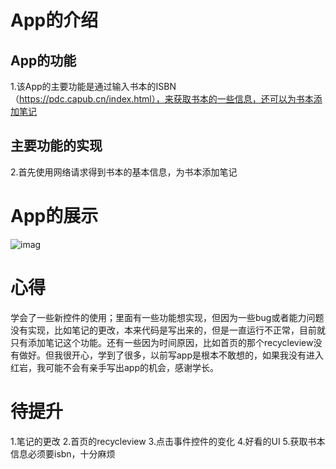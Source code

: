 # App的介绍

## App的功能

1.该App的主要功能是通过输入书本的ISBN（https://pdc.capub.cn/index.html），来获取书本的一些信息，还可以为书本添加笔记

## 主要功能的实现

2.首先使用网络请求得到书本的基本信息，为书本添加笔记

# App的展示

![imag](https://github.com/sleepingfishboy/Reading/blob/master/app/src/main/res/drawable/demo.gif)



# 心得

学会了一些新控件的使用；里面有一些功能想实现，但因为一些bug或者能力问题没有实现，比如笔记的更改，本来代码是写出来的，但是一直运行不正常，目前就只有添加笔记这个功能。还有一些因为时间原因，比如首页的那个recycleview没有做好。但我很开心，学到了很多，以前写app是根本不敢想的，如果我没有进入红岩，我可能不会有亲手写出app的机会，感谢学长。

# 待提升

1.笔记的更改 2.首页的recycleview 3.点击事件控件的变化 4.好看的UI 5.获取书本信息必须要isbn，十分麻烦
